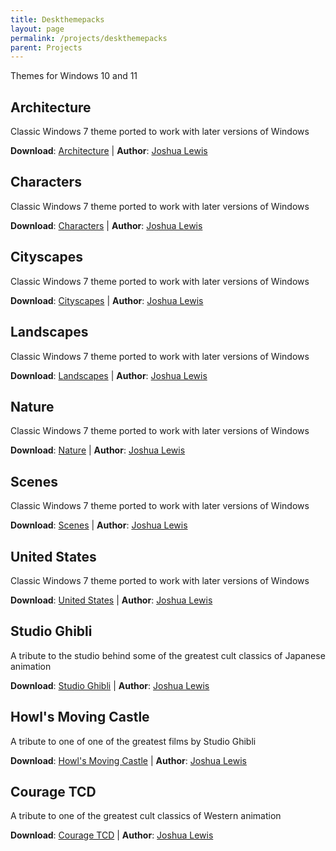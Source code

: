 ```yaml
---
title: Deskthemepacks
layout: page
permalink: /projects/deskthemepacks
parent: Projects
---
```


Themes for Windows 10 and 11

## Architecture
Classic Windows 7 theme ported to work with later versions of Windows

**Download**: [Architecture][Architecture] | **Author**: [Joshua Lewis][PhantomNimbi]

## Characters 
Classic Windows 7 theme ported to work with later versions of Windows

**Download**: [Characters][Characters] | **Author**: [Joshua Lewis][PhantomNimbi]

## Cityscapes
Classic Windows 7 theme ported to work with later versions of Windows

**Download**: [Cityscapes][Cityscapes] | **Author**: [Joshua Lewis][PhantomNimbi]

## Landscapes
Classic Windows 7 theme ported to work with later versions of Windows

**Download**: [Landscapes][Landscapes] | **Author**: [Joshua Lewis][PhantomNimbi]

## Nature
Classic Windows 7 theme ported to work with later versions of Windows

**Download**: [Nature][Nature] | **Author**: [Joshua Lewis][PhantomNimbi]

## Scenes
Classic Windows 7 theme ported to work with later versions of Windows

**Download**: [Scenes][Scenes] | **Author**: [Joshua Lewis][PhantomNimbi]

## United States
Classic Windows 7 theme ported to work with later versions of Windows

**Download**: [United States][UnitedStates] | **Author**: [Joshua Lewis][PhantomNimbi]

## Studio Ghibli
A tribute to the studio behind some of the greatest cult classics of Japanese animation

**Download**:  [Studio Ghibli][StudioGhibli] | **Author**: [Joshua Lewis][PhantomNimbi]

## Howl's Moving Castle
A tribute to one of one of the greatest films by Studio Ghibli

**Download**: [Howl's Moving Castle][HowlsMovingCastle] | **Author**: [Joshua Lewis][PhantomNimbi]


## Courage TCD
A tribute to one of the greatest cult classics of Western animation

**Download**: [Courage TCD][CourageTCD] | **Author**: [Joshua Lewis][PhantomNimbi]



[PhantomNimbi]: https://github.com/PhantomNimbi

[Architecture]: https://github.com/TBR-Development/Windows-Deskthemepacks/tree/main/projects/Architecture/

[Characters]: https://github.com/TBR-Development/Windows-Deskthemepacks/tree/main/projects/Characters/

[Nature]: https://github.com/TBR-Development/Windows-Deskthemepacks/tree/main/projects/Nature/

[Scenes]: https://github.com/TBR-Development/Windows-Deskthemepacks/tree/main/projects/Scenes/

[Cityscapes]: https://github.com/TBR-Development/Windows-Deskthemepacks/tree/main/projects/Cityscapes/

[Landscapes]: https://github.com/TBR-Development/Windows-Deskthemepacks/tree/main/projects/Landscapes/

[UnitedStates]: https://github.com/TBR-Development/Windows-Deskthemepacks/tree/main/projects/United%20States/

[StudioGhibli]: https://github.com/TBR-Development/Windows-Deskthemepacks/tree/main/projects/Studii%20Ghibli/

[HowlsMovingCastle]: https://github.com/TBR-Development/Windows-Deskthemepacks/tree/main/projects/Howls%20Moving%20Castle/

[CourageTCD]: https://github.com/TBR-Development/Windows-Deskthemepacks/tree/main/projects/Courage%20TCD/

